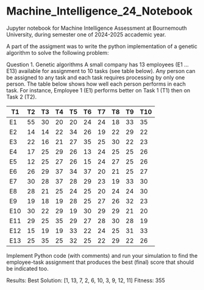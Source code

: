 # Machine_Intelligence_24_Notebook
Jupyter notebook for Machine Intelligence Assessment at Bournemouth University, during semester one of 2024-2025 accademic year.

A part of the assigment was to write the python implementation of a genetic algorithm to solve the following problem:

Question 1. Genetic algorithms
A small company has 13 employees (E1 … E13) available for assignment to 10 tasks (see table below). Any person can be assigned to any task and each task requires processing by only one person. The table below shows how well each person performs in each task. For instance, Employee 1 (E1) performs better on Task 1 (T1) then on Task 2 (T2).

|T1|T2|T3|T4|T5|T6|T7|T8|T9|T10|
|--|--|--|--|--|--|--|--|--|---|
|E1|55|30|20|20|24|24|18|33|35|29|
|E2|14|14|22|34|26|19|22|29|22|19|
|E3|22|16|21|27|35|25|30|22|23|23|
|E4|17|25|29|26|13|24|25|25|26|18|
|E5|12|25|27|26|15|24|27|25|26|14|
|E6|26|29|37|34|37|20|21|25|27|27|
|E7|30|28|37|28|29|23|19|33|30|21|
|E8|28|21|25|24|25|20|24|24|30|24|
|E9|19|18|19|28|25|27|26|32|23|22|
|E10|30|22|29|19|30|29|29|21|20|28|
|E11|29|25|35|29|27|28|30|28|19|33|
|E12|15|19|19|33|22|24|25|31|33|21|
|E13|25|35|25|32|25|22|29|22|26|31|

Implement Python code (with comments) and run your simulation to find the employee-task assignment that produces the best (final) score that should be indicated too.

Results:
Best Solution: [1, 13, 7, 2, 6, 10, 3, 9, 12, 11]
Fitness: 355
